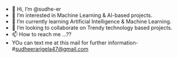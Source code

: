 - 👋 Hi, I’m @sudhe-er
- 👀 I’m interested in Machine Learning & AI-based projects.
- 🌱 I’m currently learning Artificial Intelligence & Machine Learning.
- 💞️ I’m looking to collaborate on Trendy technology based projects.
- 📫 How to reach me ...??
- YOu can text me at this mail for further information-#sudheerarigela47@gmail.com

<!---
sudhe-er/sudhe-er is a ✨ special ✨ repository because its `README.md` (this file) appears on your GitHub profile.
You can click the Preview link to take a look at your changes.
--->
